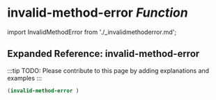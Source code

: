 # **invalid-method-error** *Function*

import InvalidMethodError from './_invalidmethoderror.md';

<InvalidMethodError />

## Expanded Reference: invalid-method-error

:::tip
TODO: Please contribute to this page by adding explanations and examples
:::

```lisp
(invalid-method-error )
```

